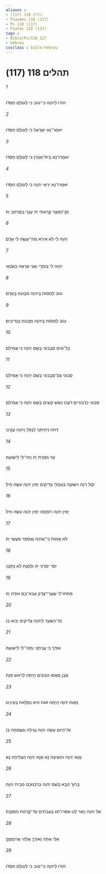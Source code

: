 ```yaml
---
aliases : 
- תהלים 118 (117)
- Psaumes 118 (117)
- Ps 118 (117)
- Psalms 118 (117)
tags : 
- Bible/Ps/118_117
- hébreu
cssclass : bible-hébreu
---
```


# תהלים 118 (117)

###### 1
הֹודוּ לַיהוָה כִּי־טֹוב כִּי לְעֹולָם חַסְדֹּו׃
###### 2
יֹאמַר־נָא יִשְׂרָאֵל כִּי לְעֹולָם חַסְדֹּו׃
###### 3
יֹאמְרוּ־נָא בֵית־אַהֲרֹן כִּי לְעֹולָם חַסְדֹּו׃
###### 4
יֹאמְרוּ־נָא יִרְאֵי יְהוָה כִּי לְעֹולָם חַסְדֹּו׃
###### 5
מִן־הַמֵּצַר קָרָאתִי יָּהּ עָנָנִי בַמֶּרְחָב יָהּ׃
###### 6
יְהוָה לִי לֹא אִירָא מַה־יַּעֲשֶׂה לִי אָדָם׃
###### 7
יְהוָה לִי בְּעֹזְרָי וַאֲנִי אֶרְאֶה בְשֹׂנְאָי׃
###### 8
טֹוב לַחֲסֹות בַּיהוָה מִבְּטֹחַ בָּאָדָם׃
###### 9
טֹוב לַחֲסֹות בַּיהוָה מִבְּטֹחַ בִּנְדִיבִים׃
###### 10
כָּל־גֹּויִם סְבָבוּנִי בְּשֵׁם יְהוָה כִּי אֲמִילַם׃
###### 11
סַבּוּנִי גַם־סְבָבוּנִי בְּשֵׁם יְהוָה כִּי אֲמִילַם׃
###### 12
סַבּוּנִי כִדְבֹורִים דֹּעֲכוּ כְּאֵשׁ קֹוצִים בְּשֵׁם יְהוָה כִּי אֲמִילַם׃
###### 13
דַּחֹה דְחִיתַנִי לִנְפֹּל וַיהוָה עֲזָרָנִי׃
###### 14
עָזִּי וְזִמְרָת יָהּ וַיְהִי־לִי לִישׁוּעָה׃
###### 15
קֹול רִנָּה וִישׁוּעָה בְּאָהֳלֵי צַדִּיקִים יְמִין יְהוָה עֹשָׂה חָיִל׃
###### 16
יְמִין יְהוָה רֹומֵמָה יְמִין יְהוָה עֹשָׂה חָיִל׃
###### 17
לֹא אָמוּת כִּי־אֶחְיֶה וַאֲסַפֵּר מַעֲשֵׂי יָהּ׃
###### 18
יַסֹּר יִסְּרַנִּי יָּהּ וְלַמָּוֶת לֹא נְתָנָנִי׃
###### 19
פִּתְחוּ־לִי שַׁעֲרֵי־צֶדֶק אָבֹא־בָם אֹודֶה יָהּ׃
###### 20
זֶה־הַשַּׁעַר לַיהוָה צַדִּיקִים יָבֹאוּ בֹו׃
###### 21
אֹודְךָ כִּי עֲנִיתָנִי וַתְּהִי־לִי לִישׁוּעָה׃
###### 22
אֶבֶן מָאֲסוּ הַבֹּונִים הָיְתָה לְרֹאשׁ פִּנָּה׃
###### 23
מֵאֵת יְהוָה הָיְתָה זֹּאת הִיא נִפְלָאת בְּעֵינֵינוּ׃
###### 24
זֶה־הַיֹּום עָשָׂה יְהוָה נָגִילָה וְנִשְׂמְחָה בֹו׃
###### 25
אָנָּא יְהוָה הֹושִׁיעָה נָּא אָנָּא יְהוָה הַצְלִיחָה נָּא׃
###### 26
בָּרוּךְ הַבָּא בְּשֵׁם יְהוָה בֵּרַכְנוּכֶם מִבֵּית יְהוָה׃
###### 27
אֵל יְהוָה וַיָּאֶר לָנוּ אִסְרוּ־חַג בַּעֲבֹתִים עַד־קַרְנֹות הַמִּזְבֵּחַ׃
###### 28
אֵלִי אַתָּה וְאֹודֶךָּ אֱלֹהַי אֲרֹומְמֶךָּ׃
###### 29
הֹודוּ לַיהוָה כִּי־טֹוב כִּי לְעֹולָם חַסְדֹּו׃
